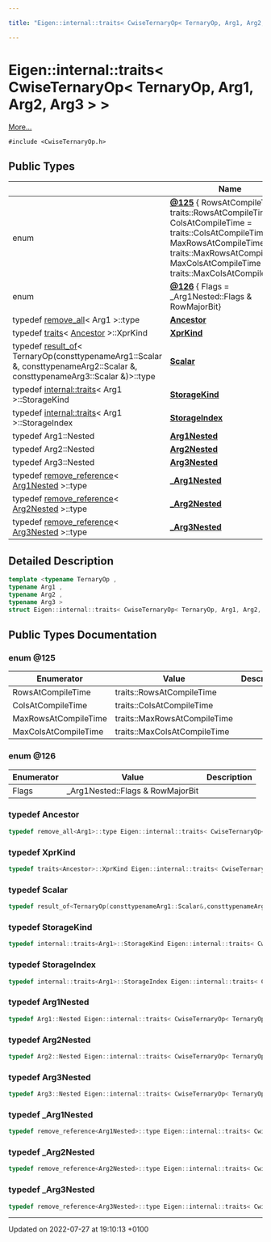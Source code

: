 ```yaml
---

title: "Eigen::internal::traits< CwiseTernaryOp< TernaryOp, Arg1, Arg2, Arg3 > >"

---
```


# Eigen::internal::traits< CwiseTernaryOp< TernaryOp, Arg1, Arg2, Arg3 > >



 [More...](#detailed-description)


`#include <CwiseTernaryOp.h>`

## Public Types

|                | Name           |
| -------------- | -------------- |
| enum| **[@125](http://example.org/classes/structeigen_1_1internal_1_1traits_3_01cwiseternaryop_3_01ternaryop_00_01arg1_00_01arg2_00_01arg3_01_4_01_4/#enum-@125)** { RowsAtCompileTime = traits<Ancestor>::RowsAtCompileTime, ColsAtCompileTime = traits<Ancestor>::ColsAtCompileTime, MaxRowsAtCompileTime = traits<Ancestor>::MaxRowsAtCompileTime, MaxColsAtCompileTime = traits<Ancestor>::MaxColsAtCompileTime} |
| enum| **[@126](http://example.org/classes/structeigen_1_1internal_1_1traits_3_01cwiseternaryop_3_01ternaryop_00_01arg1_00_01arg2_00_01arg3_01_4_01_4/#enum-@126)** { Flags = _Arg1Nested::Flags & RowMajorBit} |
| typedef <a href="http://example.org/classes/structeigen_1_1internal_1_1remove__all/">remove_all</a>< Arg1 >::type | **[Ancestor](http://example.org/classes/structeigen_1_1internal_1_1traits_3_01cwiseternaryop_3_01ternaryop_00_01arg1_00_01arg2_00_01arg3_01_4_01_4/#typedef-ancestor)**  |
| typedef <a href="http://example.org/classes/structeigen_1_1internal_1_1traits/">traits</a>< <a href="http://example.org/classes/structeigen_1_1internal_1_1traits_3_01cwiseternaryop_3_01ternaryop_00_01arg1_00_01arg2_00_01arg3_01_4_01_4/#typedef-ancestor">Ancestor</a> >::XprKind | **[XprKind](http://example.org/classes/structeigen_1_1internal_1_1traits_3_01cwiseternaryop_3_01ternaryop_00_01arg1_00_01arg2_00_01arg3_01_4_01_4/#typedef-xprkind)**  |
| typedef <a href="http://example.org/classes/structeigen_1_1internal_1_1result__of/">result_of</a>< TernaryOp(consttypenameArg1::Scalar &, consttypenameArg2::Scalar &, consttypenameArg3::Scalar &)>::type | **[Scalar](http://example.org/classes/structeigen_1_1internal_1_1traits_3_01cwiseternaryop_3_01ternaryop_00_01arg1_00_01arg2_00_01arg3_01_4_01_4/#typedef-scalar)**  |
| typedef <a href="http://example.org/classes/structeigen_1_1internal_1_1traits/">internal::traits</a>< Arg1 >::StorageKind | **[StorageKind](http://example.org/classes/structeigen_1_1internal_1_1traits_3_01cwiseternaryop_3_01ternaryop_00_01arg1_00_01arg2_00_01arg3_01_4_01_4/#typedef-storagekind)**  |
| typedef <a href="http://example.org/classes/structeigen_1_1internal_1_1traits/">internal::traits</a>< Arg1 >::StorageIndex | **[StorageIndex](http://example.org/classes/structeigen_1_1internal_1_1traits_3_01cwiseternaryop_3_01ternaryop_00_01arg1_00_01arg2_00_01arg3_01_4_01_4/#typedef-storageindex)**  |
| typedef Arg1::Nested | **[Arg1Nested](http://example.org/classes/structeigen_1_1internal_1_1traits_3_01cwiseternaryop_3_01ternaryop_00_01arg1_00_01arg2_00_01arg3_01_4_01_4/#typedef-arg1nested)**  |
| typedef Arg2::Nested | **[Arg2Nested](http://example.org/classes/structeigen_1_1internal_1_1traits_3_01cwiseternaryop_3_01ternaryop_00_01arg1_00_01arg2_00_01arg3_01_4_01_4/#typedef-arg2nested)**  |
| typedef Arg3::Nested | **[Arg3Nested](http://example.org/classes/structeigen_1_1internal_1_1traits_3_01cwiseternaryop_3_01ternaryop_00_01arg1_00_01arg2_00_01arg3_01_4_01_4/#typedef-arg3nested)**  |
| typedef <a href="http://example.org/classes/structeigen_1_1internal_1_1remove__reference/">remove_reference</a>< <a href="http://example.org/classes/structeigen_1_1internal_1_1traits_3_01cwiseternaryop_3_01ternaryop_00_01arg1_00_01arg2_00_01arg3_01_4_01_4/#typedef-arg1nested">Arg1Nested</a> >::type | **[_Arg1Nested](http://example.org/classes/structeigen_1_1internal_1_1traits_3_01cwiseternaryop_3_01ternaryop_00_01arg1_00_01arg2_00_01arg3_01_4_01_4/#typedef--arg1nested)**  |
| typedef <a href="http://example.org/classes/structeigen_1_1internal_1_1remove__reference/">remove_reference</a>< <a href="http://example.org/classes/structeigen_1_1internal_1_1traits_3_01cwiseternaryop_3_01ternaryop_00_01arg1_00_01arg2_00_01arg3_01_4_01_4/#typedef-arg2nested">Arg2Nested</a> >::type | **[_Arg2Nested](http://example.org/classes/structeigen_1_1internal_1_1traits_3_01cwiseternaryop_3_01ternaryop_00_01arg1_00_01arg2_00_01arg3_01_4_01_4/#typedef--arg2nested)**  |
| typedef <a href="http://example.org/classes/structeigen_1_1internal_1_1remove__reference/">remove_reference</a>< <a href="http://example.org/classes/structeigen_1_1internal_1_1traits_3_01cwiseternaryop_3_01ternaryop_00_01arg1_00_01arg2_00_01arg3_01_4_01_4/#typedef-arg3nested">Arg3Nested</a> >::type | **[_Arg3Nested](http://example.org/classes/structeigen_1_1internal_1_1traits_3_01cwiseternaryop_3_01ternaryop_00_01arg1_00_01arg2_00_01arg3_01_4_01_4/#typedef--arg3nested)**  |

## Detailed Description

```cpp
template <typename TernaryOp ,
typename Arg1 ,
typename Arg2 ,
typename Arg3 >
struct Eigen::internal::traits< CwiseTernaryOp< TernaryOp, Arg1, Arg2, Arg3 > >;
```

## Public Types Documentation

### enum @125

| Enumerator | Value | Description |
| ---------- | ----- | ----------- |
| RowsAtCompileTime | traits<Ancestor>::RowsAtCompileTime|   |
| ColsAtCompileTime | traits<Ancestor>::ColsAtCompileTime|   |
| MaxRowsAtCompileTime | traits<Ancestor>::MaxRowsAtCompileTime|   |
| MaxColsAtCompileTime | traits<Ancestor>::MaxColsAtCompileTime|   |




### enum @126

| Enumerator | Value | Description |
| ---------- | ----- | ----------- |
| Flags | _Arg1Nested::Flags & RowMajorBit|   |




### typedef Ancestor

```cpp
typedef remove_all<Arg1>::type Eigen::internal::traits< CwiseTernaryOp< TernaryOp, Arg1, Arg2, Arg3 > >::Ancestor;
```


### typedef XprKind

```cpp
typedef traits<Ancestor>::XprKind Eigen::internal::traits< CwiseTernaryOp< TernaryOp, Arg1, Arg2, Arg3 > >::XprKind;
```


### typedef Scalar

```cpp
typedef result_of<TernaryOp(consttypenameArg1::Scalar&,consttypenameArg2::Scalar&,consttypenameArg3::Scalar&)>::type Eigen::internal::traits< CwiseTernaryOp< TernaryOp, Arg1, Arg2, Arg3 > >::Scalar;
```


### typedef StorageKind

```cpp
typedef internal::traits<Arg1>::StorageKind Eigen::internal::traits< CwiseTernaryOp< TernaryOp, Arg1, Arg2, Arg3 > >::StorageKind;
```


### typedef StorageIndex

```cpp
typedef internal::traits<Arg1>::StorageIndex Eigen::internal::traits< CwiseTernaryOp< TernaryOp, Arg1, Arg2, Arg3 > >::StorageIndex;
```


### typedef Arg1Nested

```cpp
typedef Arg1::Nested Eigen::internal::traits< CwiseTernaryOp< TernaryOp, Arg1, Arg2, Arg3 > >::Arg1Nested;
```


### typedef Arg2Nested

```cpp
typedef Arg2::Nested Eigen::internal::traits< CwiseTernaryOp< TernaryOp, Arg1, Arg2, Arg3 > >::Arg2Nested;
```


### typedef Arg3Nested

```cpp
typedef Arg3::Nested Eigen::internal::traits< CwiseTernaryOp< TernaryOp, Arg1, Arg2, Arg3 > >::Arg3Nested;
```


### typedef _Arg1Nested

```cpp
typedef remove_reference<Arg1Nested>::type Eigen::internal::traits< CwiseTernaryOp< TernaryOp, Arg1, Arg2, Arg3 > >::_Arg1Nested;
```


### typedef _Arg2Nested

```cpp
typedef remove_reference<Arg2Nested>::type Eigen::internal::traits< CwiseTernaryOp< TernaryOp, Arg1, Arg2, Arg3 > >::_Arg2Nested;
```


### typedef _Arg3Nested

```cpp
typedef remove_reference<Arg3Nested>::type Eigen::internal::traits< CwiseTernaryOp< TernaryOp, Arg1, Arg2, Arg3 > >::_Arg3Nested;
```


-------------------------------

Updated on 2022-07-27 at 19:10:13 +0100